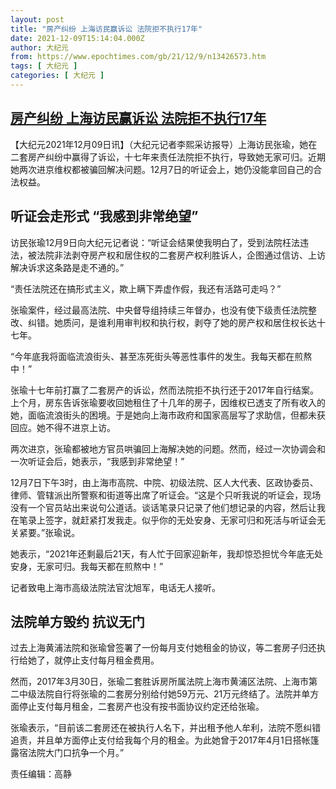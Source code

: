 ```yaml
---
layout: post
title: "房产纠纷 上海访民赢诉讼 法院拒不执行17年"
date: 2021-12-09T15:14:04.000Z
author: 大纪元
from: https://www.epochtimes.com/gb/21/12/9/n13426573.htm
tags: [ 大纪元 ]
categories: [ 大纪元 ]
---
```

<!--1639062844000-->
[房产纠纷 上海访民赢诉讼 法院拒不执行17年](https://www.epochtimes.com/gb/21/12/9/n13426573.htm)
------

<div>
<p>【大纪元2021年12月09日讯】（大纪元记者李熙采访报导）上海访民张瑜，她在二套房产纠纷中赢得了诉讼，十七年来责任法院拒不执行，导致她无家可归。近期她两次进京维权都被骗回解决问题。12月7日的听证会上，她仍没能拿回自己的合法权益。</p><h2>听证会走形式 “我感到非常绝望”</h2><p>访民张瑜12月9日向大纪元记者说：“听证会结果使我明白了，受到法院枉法违法，被法院非法剥夺房产权和居住权的二套房产权利胜诉人，企图通过信访、上访解决诉求这条路是走不通的。”</p><p>“责任法院还在搞形式主义，欺上瞒下弄虚作假，我还有活路可走吗？”</p><p>张瑜案件，经过最高法院、中央督导组持续三年督办，也没有使下级责任法院整改、纠错。她质问，是谁利用审判权和执行权，剥夺了她的房产权和居住权长达十七年。</p><p>“今年底我将面临流浪街头、甚至冻死街头等恶性事件的发生。我每天都在煎熬中！”</p><p>张瑜十七年前打赢了二套房产的诉讼，然而法院拒不执行还于2017年自行结案。上个月，房东告诉张瑜要收回她租住了十几年的房子，因维权已透支了所有收入的她，面临流浪街头的困境。于是她向上海市政府和国家高层写了求助信，但都未获回应。她不得不进京上访。</p><p>两次进京，张瑜都被地方官员哄骗回上海解决她的问题。然而，经过一次协调会和一次听证会后，她表示，“我感到非常绝望！”</p><p>12月7日下午3时，由上海市高院、中院、初级法院、区人大代表、区政协委员、律师、管辖派出所警察和街道等出席了听证会。“这是个只听我说的听证会，现场没有一个官员站出来说句公道话。谈话笔录只记录了他们想记录的内容，然后让我在笔录上签字，就赶紧打发我走。似乎你的无处安身、无家可归和死活与听证会无关紧要。”张瑜说。</p><p>她表示，“2021年还剩最后21天，有人忙于回家迎新年，我却惊恐担忧今年底无处安身，无家可归。我每天都在煎熬中！”</p><p>记者致电上海市高级法院法官沈旭军，电话无人接听。</p><h2>法院单方毁约 抗议无门</h2><p>过去上海黄浦法院和张瑜曾签署了一份每月支付她租金的协议，等二套房子归还执行给她了，就停止支付每月租金费用。</p><p>然而，2017年3月30日，张瑜二套胜诉房所属法院上海市黄浦区法院、上海市第二中级法院自行将张瑜的二套房分别给付她59万元、21万元终结了。法院并单方面停止支付每月租金，二套房产也没有按书面协议约定还给张瑜。</p><p>张瑜表示，“目前该二套房还在被执行人名下，并出租予他人牟利，法院不愿纠错追责，并且单方面停止支付给我每个月的租金。为此她曾于2017年4月1日搭帐篷露宿法院大门口抗争一个月。”</p><p>责任编辑：高静</p>
</div>
